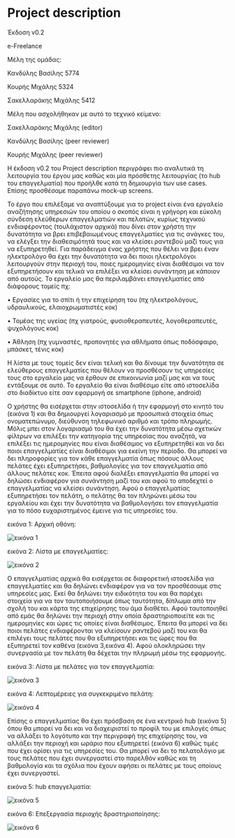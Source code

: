 # Project description

Έκδοση v0.2


e-Freelance



Μέλη της ομάδας:

Κανδύλης Βασίλης 5774

Κουρής Μιχάλης 5324

Σακελλαράκης Μιχάλης 5412


Μέλη που ασχολήθηκαν με αυτό το τεχνικό κείμενο:

Σακελλαράκης Μιχάλης (editor)

Κανδύλης Βασίλης (peer reviewer)

Κουρής Μιχάλης (peer reviewer)



Η έκδοση v0.2 του Project description περιγράφει πιο αναλυτικά τη λειτουργία του έργου μας καθώς και μία πρόσθετης λειτουργίας (το hub του επαγγελματία) που προήλθε κατά τη δημιουργία των use cases. Επίσης προσθέσαμε παραπάνω mock-up screens.



Το έργο που επιλέξαμε να αναπτύξουμε για το project είναι ένα εργαλείο αναζήτησης υπηρεσιών του οποίου ο σκοπός είναι η γρήγορη και εύκολη σύνδεση ελεύθερων επαγγελματιών και πελατών, κυρίως τεχνικού ενδιαφέροντος (τουλάχιστον αρχικά) που δίνει στον χρήστη την δυνατότητα να βρει επιβεβαιωμένους επαγγελματίες για τις ανάγκες του, να ελέγξει την διαθεσιμότητά τους και να κλείσει ραντεβού μαζί τους για να εξυπηρετηθεί. Για παράδειγμα ένας χρήστης που θέλει να βρει έναν ηλεκτρολόγο θα έχει την δυνατότητα να δει ποιοι ηλεκτρολόγοι λειτουργούν στην περιοχή του, ποιες ημερομηνίες είναι διαθέσιμοι να τον εξυπηρετήσουν και τελικά να επιλέξει να κλείσει συνάντηση με κάποιον από αυτούς. Το εργαλείο μας θα περιλαμβάνει επαγγελματίες από διάφορους τομείς πχ:

•	Εργασίες για το σπίτι ή την επιχείρηση του (πχ ηλεκτρολόγους, υδραυλικούς, ελαιοχρωματιστές κοκ)

•	Τομέας της υγείας (πχ γιατρούς, φυσιοθεραπευτές, λογοθεραπευτές, ψυχολόγους κοκ)

•	Άθληση (πχ γυμναστές, προπονητές για αθλήματα όπως ποδόσφαιρο, μπάσκετ, τένις κοκ)


Η λίστα με τους τομείς δεν είναι τελική και θα δίνουμε την δυνατότητα σε ελεύθερους επαγγελματίες που θέλουν να προσθέσουν τις υπηρεσίες τους στο εργαλείο μας να έρθουν σε επικοινωνία μαζί μας και να τους εντάξουμε σε αυτό. Το εργαλείο θα είναι διαθέσιμο είτε από ιστοσελίδα στο διαδίκτυο είτε σαν εφαρμογή σε smartphone (iphone, android)

Ο χρήστης θα εισέρχεται στην ιστοσελίδα ή την εφαρμογή στο κινητό του (εικόνα 1) και θα δημιουργεί λογαριασμό με προσωπικά στοιχεία όπως ονοματεπώνυμο, διεύθυνση τηλεφωνικό αριθμό και τρόπο πληρωμής. Μόλις μπει στον λογαριασμό του θα έχει την δυνατότητα μέσω σχετικών φίλτρων να επιλέξει την κατηγορία της υπηρεσίας που αναζητά, να επιλέξει τις ημερομηνίες που είναι διαθέσιμος να εξυπηρετηθεί και να δει ποιοι επαγγελματίες είναι διαθέσιμοι για εκείνη την περίοδο. Θα μπορεί να δει πληροφορίες για τον κάθε επαγγελματία όπως πόσους άλλους πελάτες έχει εξυπηρετήσει, βαθμολογίες για τον επαγγελματία από άλλους πελάτες κοκ. Έπειτα αφού διαλέξει επαγγελματία θα μπορεί να δηλώσει ενδιαφέρον για συνάντηση μαζί του και αφού το αποδεχτεί ο επαγγελματίας να κλείσει συνάντηση. Αφού ο επαγγελματίας εξυπηρετήσει τον πελάτη, ο πελάτης θα τον πληρώνει μέσω του εργαλείου και έχει την δυνατότητα να βαθμολογήσει τον επαγγελματία για το πόσο ευχαριστημένος έμεινε για τις υπηρεσίες του.

εικόνα 1: Αρχική οθόνη:

![εικόνα 1](https://i.imgur.com/Q6sMJpp.png)

εικόνα 2: Λίστα με επαγγελματίες:

![εικόνα 2](https://i.imgur.com/n9vkyZd.png)


Ο επαγγελματίας αρχικά θα εισέρχεται σε διαφορετική ιστοσελίδα για επαγγελματίες και θα δηλώνει ενδιαφέρον για να τον προσθέσουμε στις υπηρεσίες μας. Εκεί θα δηλώνει την ειδικότητα του και θα παρέχει στοιχεία για να τον ταυτοποιήσουμε όπως ταυτότητα, δίπλωμα από την σχολή του και κάρτα της επιχείρησης του άμα διαθέτει. Αφού ταυτοποιηθεί από εμάς θα δηλώνει την περιοχή στην οποία δραστηριοποιείτε και τις ημερομηνίες και ώρες τις οποίες είναι διαθέσιμος. Έπειτα θα μπορεί να δει ποιοι πελάτες ενδιαφέρονται να κλείσουν ραντεβού μαζί του και θα επιλέγει τους πελάτες που θα εξυπηρετήσει και τις ώρες που θα εξυπηρετεί τον καθένα (εικόνα 3,εικόνα 4). Αφού ολοκληρώσει την συνεργασία με τον πελάτη θα δέχεται την πληρωμή μέσω της εφαρμογής.

εικόνα 3: Λίστα με πελάτες για τον επαγγελματία:

![εικόνα 3](https://i.imgur.com/fcGR0Mt.png)

εικόνα 4: Λεπτομέρειες για συγκεκριμένο πελάτη:

![εικόνα 4](https://i.imgur.com/XPCoGlD.png)


Επίσης ο επαγγελματίας θα έχει πρόσβαση σε ένα κεντρικό hub (εικόνα 5) όπου θα μπορεί να δει και να διαχειριστεί το προφίλ του με επιλογές όπως να αλλάξει το λογότυπο και την περιγραφή της επιχείρησης του, να αλλάξει την περιοχή και ωράριο που εξυπηρετεί (εικόνα 6) καθώς τιμές που έχει ορίσει για τις υπηρεσίες του. Θα μπορεί να δει το πελατολόγιο με τους πελάτες που έχει συνεργαστεί στο παρελθόν καθώς και τη βαθμολογία και τα σχόλια που έχουν αφήσει οι πελάτες με τους οποίους έχει συνεργαστεί.

εικόνα 5: hub επαγγελματία:

![εικόνα 5](https://i.imgur.com/cwETNth.png)

εικόνα 6: Επεξεργασία περιοχής δραστηριοποίησης:

![εικόνα 6](https://i.imgur.com/6YYuOEk.png)

